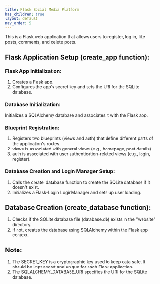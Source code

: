 ```yaml
---
title: Flask Social Media Platform
has_children: true
layout: default
nav_order: 5
---
```


This is a Flask web application that allows users to register, log in, like posts, comments, and delete posts. 

## Flask Application Setup (create_app function):
### Flask App Initialization:
1. Creates a Flask app.
2. Configures the app's secret key and sets the URI for the SQLite database.

### Database Initialization:
Initializes a SQLAlchemy database and associates it with the Flask app.

### Blueprint Registration:
1. Registers two blueprints (views and auth) that define different parts of the application's routes.
2. views is associated with general views (e.g., homepage, post details).
3. auth is associated with user authentication-related views (e.g., login, register).

### Database Creation and Login Manager Setup:
1. Calls the create_database function to create the SQLite database if it doesn't exist.
2. Initializes a Flask-Login LoginManager and sets up user loading.

## Database Creation (create_database function):
1. Checks if the SQLite database file (database.db) exists in the "website" directory.
2. If not, creates the database using SQLAlchemy within the Flask app context.

## Note:
1. The SECRET_KEY is a cryptographic key used to keep data safe. It should be kept secret and unique for each Flask application.
2. The SQLALCHEMY_DATABASE_URI specifies the URI for the SQLite database.